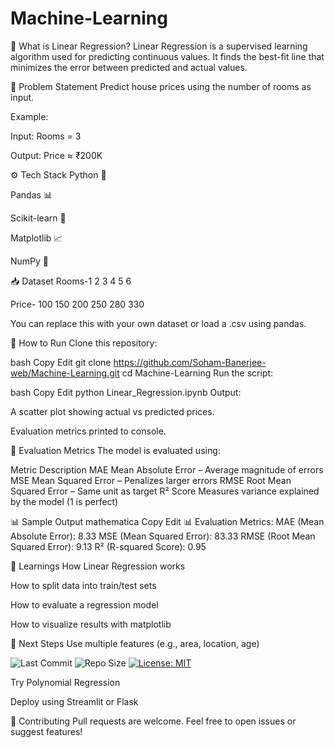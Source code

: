 # Machine-Learning
🧠 What is Linear Regression?
Linear Regression is a supervised learning algorithm used for predicting continuous values. It finds the best-fit line that minimizes the error between predicted and actual values.

🧪 Problem Statement
Predict house prices using the number of rooms as input.

Example:

Input: Rooms = 3

Output: Price ≈ ₹200K

⚙️ Tech Stack
Python 🐍

Pandas 📊

Scikit-learn 🤖

Matplotlib 📈

NumPy 🔢

📥 Dataset
Rooms-1 2 3 4 5 6	

Price- 100 150 200 250 280 330

You can replace this with your own dataset or load a .csv using pandas.

🚀 How to Run
Clone this repository:

bash
Copy
Edit
git clone https://github.com/Soham-Banerjee-web/Machine-Learning.git
cd Machine-Learning
Run the script:

bash
Copy
Edit
python Linear_Regression.ipynb
Output:

A scatter plot showing actual vs predicted prices.

Evaluation metrics printed to console.

🧾 Evaluation Metrics
The model is evaluated using:

Metric	Description
MAE	Mean Absolute Error – Average magnitude of errors
MSE	Mean Squared Error – Penalizes larger errors
RMSE	Root Mean Squared Error – Same unit as target
R² Score	Measures variance explained by the model (1 is perfect)

📊 Sample Output
mathematica
Copy
Edit
📊 Evaluation Metrics:
MAE  (Mean Absolute Error):      8.33
MSE  (Mean Squared Error):       83.33
RMSE (Root Mean Squared Error):  9.13
R²   (R-squared Score):           0.95


🧠 Learnings
How Linear Regression works

How to split data into train/test sets

How to evaluate a regression model

How to visualize results with matplotlib

📌 Next Steps
Use multiple features (e.g., area, location, age)

![Last Commit](https://img.shields.io/github/last-commit/Soham-Banerjee-web/Bolt-app)
![Repo Size](https://img.shields.io/github/repo-size/Soham-Banerjee-web/Bolt-app)
[![License: MIT](https://img.shields.io/badge/License-MIT-yellow.svg)](https://opensource.org/licenses/MIT)


Try Polynomial Regression

Deploy using Streamlit or Flask

🤝 Contributing
Pull requests are welcome. Feel free to open issues or suggest features!
